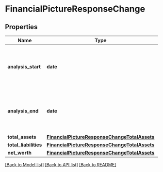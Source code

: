 # FinancialPictureResponseChange

## Properties
Name | Type | Description | Notes
------------ | ------------- | ------------- | -------------
**analysis_start** | **date** | Start date of the available data used in the change analysis | [optional] 
**analysis_end** | **date** | End date of the available data used in the change analysis | [optional] 
**total_assets** | [**FinancialPictureResponseChangeTotalAssets**](FinancialPictureResponseChangeTotalAssets.md) |  | [optional] 
**total_liabilities** | [**FinancialPictureResponseChangeTotalAssets**](FinancialPictureResponseChangeTotalAssets.md) |  | [optional] 
**net_worth** | [**FinancialPictureResponseChangeTotalAssets**](FinancialPictureResponseChangeTotalAssets.md) |  | [optional] 

[[Back to Model list]](../README.md#documentation-for-models) [[Back to API list]](../README.md#documentation-for-api-endpoints) [[Back to README]](../README.md)


